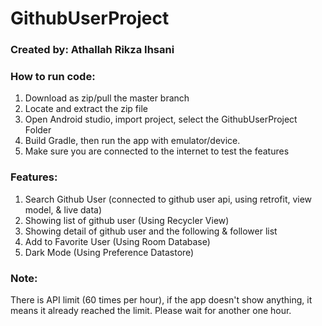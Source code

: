 # GithubUserProject

### Created by: Athallah Rikza Ihsani

### How to run code:
1. Download as zip/pull the master branch
2. Locate and extract the zip file
3. Open Android studio, import project, select the GithubUserProject Folder
4. Build Gradle, then run the app with emulator/device.
5. Make sure you are connected to the internet to test the features

### Features:
1. Search Github User (connected to github user api, using retrofit, view model, & live data)
2. Showing list of github user (Using Recycler View)
3. Showing detail of github user and the following & follower list
4. Add to Favorite User (Using Room Database)
5. Dark Mode (Using Preference Datastore)

### Note:
There is API limit (60 times per hour), if the app doesn't show anything, it means it already reached the limit. Please wait for another one hour.
